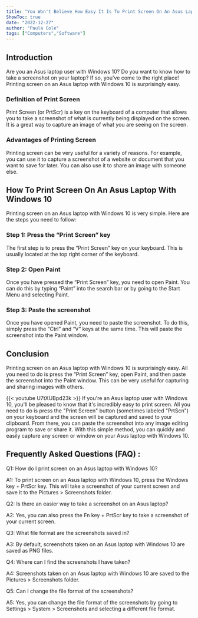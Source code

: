 ```yaml
---
title: "You Won't Believe How Easy It Is To Print Screen On An Asus Laptop With Windows 10!"
ShowToc: true 
date: "2022-12-27"
author: "Paula Cole" 
tags: ["Computers","Software"]
---
```

## Introduction
Are you an Asus laptop user with Windows 10? Do you want to know how to take a screenshot on your laptop? If so, you’ve come to the right place! Printing screen on an Asus laptop with Windows 10 is surprisingly easy. 

### Definition of Print Screen
Print Screen (or PrtScr) is a key on the keyboard of a computer that allows you to take a screenshot of what is currently being displayed on the screen. It is a great way to capture an image of what you are seeing on the screen.

### Advantages of Printing Screen
Printing screen can be very useful for a variety of reasons. For example, you can use it to capture a screenshot of a website or document that you want to save for later. You can also use it to share an image with someone else.

## How To Print Screen On An Asus Laptop With Windows 10
Printing screen on an Asus laptop with Windows 10 is very simple. Here are the steps you need to follow: 

### Step 1: Press the “Print Screen” key
The first step is to press the “Print Screen” key on your keyboard. This is usually located at the top right corner of the keyboard.

### Step 2: Open Paint
Once you have pressed the “Print Screen” key, you need to open Paint. You can do this by typing “Paint” into the search bar or by going to the Start Menu and selecting Paint.

### Step 3: Paste the screenshot
Once you have opened Paint, you need to paste the screenshot. To do this, simply press the “Ctrl” and “V” keys at the same time. This will paste the screenshot into the Paint window.

## Conclusion
Printing screen on an Asus laptop with Windows 10 is surprisingly easy. All you need to do is press the “Print Screen” key, open Paint, and then paste the screenshot into the Paint window. This can be very useful for capturing and sharing images with others.

{{< youtube U7tXUBpd23k >}} 
If you're an Asus laptop user with Windows 10, you'll be pleased to know that it's incredibly easy to print screen. All you need to do is press the "Print Screen" button (sometimes labeled "PrtScn") on your keyboard and the screen will be captured and saved to your clipboard. From there, you can paste the screenshot into any image editing program to save or share it. With this simple method, you can quickly and easily capture any screen or window on your Asus laptop with Windows 10.

## Frequently Asked Questions (FAQ) :
Q1: How do I print screen on an Asus laptop with Windows 10?

A1: To print screen on an Asus laptop with Windows 10, press the Windows key + PrtScr key. This will take a screenshot of your current screen and save it to the Pictures > Screenshots folder.

Q2: Is there an easier way to take a screenshot on an Asus laptop?

A2: Yes, you can also press the Fn key + PrtScr key to take a screenshot of your current screen.

Q3: What file format are the screenshots saved in?

A3: By default, screenshots taken on an Asus laptop with Windows 10 are saved as PNG files.

Q4: Where can I find the screenshots I have taken?

A4: Screenshots taken on an Asus laptop with Windows 10 are saved to the Pictures > Screenshots folder.

Q5: Can I change the file format of the screenshots?

A5: Yes, you can change the file format of the screenshots by going to Settings > System > Screenshots and selecting a different file format.


